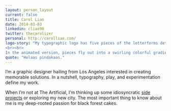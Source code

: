 ```yaml
---
layout: person_layout
current: false
title: Carol Liao
date: 2014-03-03
linkedin: cliao90
twitter: thecarolizer
personal: http://carolliao.com/
logo-story: "My typographic logo has five pieces of the letterforms detached. The subtraction is reflective of my love for minimalistic design and demonstrates how the subtractive process can create dynamic and whimsical solutions without being ostentatious.
<br><br>
In the animated version, pieces fly out into a swirling colorful gradient."
quote: "Helaas pindakaas."
---
```


I’m a graphic designer hailing from Los Angeles interested in creating memorable solutions. In a nutshell, typography, play, and experimentation define my work.

When I’m not at The Artificial, I’m thinking up some idiosyncratic [side projects](http://www.carolliao.com/) or exploring my new city. The most important thing to know about me is my deep-rooted passion for black forest cakes.
